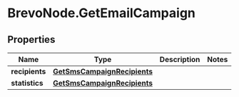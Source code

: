 # BrevoNode.GetEmailCampaign

## Properties
Name | Type | Description | Notes
------------ | ------------- | ------------- | -------------
**recipients** | [**GetSmsCampaignRecipients**](GetSmsCampaignRecipients.md) |  | 
**statistics** | [**GetSmsCampaignRecipients**](GetSmsCampaignRecipients.md) |  | 



